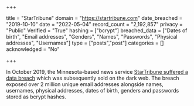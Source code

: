 +++

title = "StarTribune"
domain = "https://startribune.com"
date_breached = "2019-10-10"
date = "2022-05-04"
record_count = "2,192,857"
privacy = "Public"
Verified = "True"
hashing = ["bcrypt"]
breached_data = ["Dates of birth", "Email addresses", "Genders", "Names", "Passwords", "Physical addresses", "Usernames"]
type = ["posts","post"]
categories = []
acknowledged = "No"


+++


In October 2019, the Minnesota-based news service <a href="https://www.startribune.com/hacker-group-claims-to-have-stolen-star-tribune-user-information/570384542/" target="_blank" rel="noopener">StarTribune suffered a data breach</a> which was subsequently sold on the dark web. The breach exposed over 2 million unique email addresses alongside names, usernames, physical addresses, dates of birth, genders and passwords stored as bcrypt hashes.

